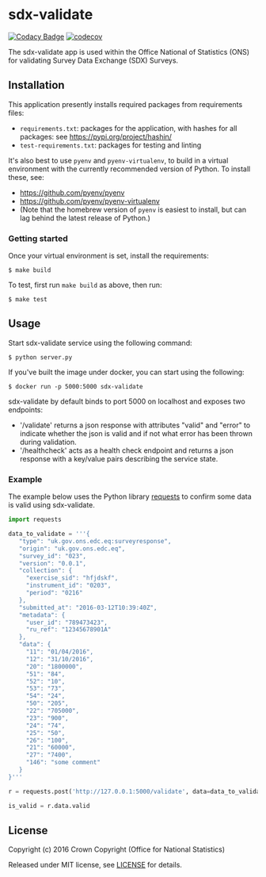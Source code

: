 # sdx-validate

[![Codacy Badge](https://api.codacy.com/project/badge/Grade/f56f5893f92e4d608d6289f06d8f96fd)](https://www.codacy.com/app/ons-sdc/sdx-validate?utm_source=github.com&amp;utm_medium=referral&amp;utm_content=ONSdigital/sdx-validate&amp;utm_campaign=Badge_Grade) [![codecov](https://codecov.io/gh/ONSdigital/sdx-validate/branch/master/graph/badge.svg)](https://codecov.io/gh/ONSdigital/sdx-validate)

The sdx-validate app is used within the Office National of Statistics (ONS) for validating Survey Data Exchange (SDX) Surveys.

## Installation
This application presently installs required packages from requirements files:
- `requirements.txt`: packages for the application, with hashes for all packages: see https://pypi.org/project/hashin/
- `test-requirements.txt`: packages for testing and linting

It's also best to use `pyenv` and `pyenv-virtualenv`, to build in a virtual environment with the currently recommended version of Python.  To install these, see:
- https://github.com/pyenv/pyenv
- https://github.com/pyenv/pyenv-virtualenv
- (Note that the homebrew version of `pyenv` is easiest to install, but can lag behind the latest release of Python.)

### Getting started
Once your virtual environment is set, install the requirements:
```shell
$ make build
```

To test, first run `make build` as above, then run:
```shell
$ make test
```

## Usage

Start sdx-validate service using the following command:

```shell
$ python server.py
```

If you've built the image under docker, you can start using the following:

```shell
$ docker run -p 5000:5000 sdx-validate
```

sdx-validate by default binds to port 5000 on localhost and exposes two endpoints:
- '/validate' returns a json response with attributes "valid" and "error" to indicate whether the json is valid and if not what error has been thrown during validation.
- '/healthcheck' acts as a health check endpoint and returns a json response with a key/value pairs describing the service state.

### Example

The example below uses the Python library [requests](https://github.com/kennethreitz/requests) to confirm some data is valid using sdx-validate.

```python
import requests

data_to_validate = '''{
   "type": "uk.gov.ons.edc.eq:surveyresponse",
   "origin": "uk.gov.ons.edc.eq",
   "survey_id": "023",
   "version": "0.0.1",
   "collection": {
     "exercise_sid": "hfjdskf",
     "instrument_id": "0203",
     "period": "0216"
   },
   "submitted_at": "2016-03-12T10:39:40Z",
   "metadata": {
     "user_id": "789473423",
     "ru_ref": "12345678901A"
   },
   "data": {
     "11": "01/04/2016",
     "12": "31/10/2016",
     "20": "1800000",
     "51": "84",
     "52": "10",
     "53": "73",
     "54": "24",
     "50": "205",
     "22": "705000",
     "23": "900",
     "24": "74",
     "25": "50",
     "26": "100",
     "21": "60000",
     "27": "7400",
     "146": "some comment"
   }
}'''

r = requests.post('http://127.0.0.1:5000/validate', data=data_to_validate)

is_valid = r.data.valid
```

## License

Copyright (c) 2016 Crown Copyright (Office for National Statistics)

Released under MIT license, see [LICENSE](LICENSE) for details.

